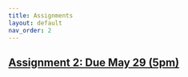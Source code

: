```yaml
---
title: Assignments
layout: default
nav_order: 2
---
```


## [Assignment 2: Due May 29 (5pm)](assignment2.md)
